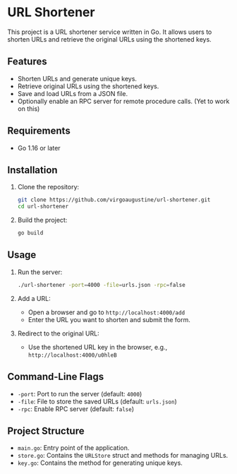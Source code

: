 # URL Shortener

This project is a URL shortener service written in Go. It allows users to shorten URLs and retrieve the original URLs using the shortened keys.

## Features

- Shorten URLs and generate unique keys.
- Retrieve original URLs using the shortened keys.
- Save and load URLs from a JSON file.
- Optionally enable an RPC server for remote procedure calls. (Yet to work on this)

## Requirements

- Go 1.16 or later

## Installation

1. Clone the repository:
   ```sh
   git clone https://github.com/virgoaugustine/url-shortener.git
   cd url-shortener
   ```

2. Build the project:
   ```sh
   go build
   ```

## Usage

1. Run the server:
   ```sh
   ./url-shortener -port=4000 -file=urls.json -rpc=false
   ```

2. Add a URL:
    - Open a browser and go to `http://localhost:4000/add`
    - Enter the URL you want to shorten and submit the form.

3. Redirect to the original URL:
    - Use the shortened URL key in the browser, e.g., `http://localhost:4000/u0hleB`

## Command-Line Flags

- `-port`: Port to run the server (default: `4000`)
- `-file`: File to store the saved URLs (default: `urls.json`)
- `-rpc`: Enable RPC server (default: `false`)

## Project Structure

- `main.go`: Entry point of the application.
- `store.go`: Contains the `URLStore` struct and methods for managing URLs.
- `key.go`: Contains the method  for generating unique keys.


